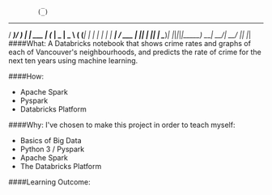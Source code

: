             _                                  
            (_)                                 
  ____  ____ _ ____  _____    _____ ____  ____  
 / ___)/ ___) |    \| ___ |  (____ |  _ \|  _ \ 
( (___| |   | | | | | ____|  / ___ | |_| | |_| |
 \____)_|   |_|_|_|_|_____)  \_____|  __/|  __/ 
                                   |_|   |_|   
####What:
A Databricks notebook that shows crime rates and graphs of each of Vancouver's neighbourhoods,
and predicts the rate of crime for the next ten years using machine learning.

####How:
- Apache Spark
- Pyspark
- Databricks Platform

####Why:
I've chosen to make this project in order to teach myself:
- Basics of Big Data
- Python 3 / Pyspark
- Apache Spark
- The Databricks Platform

####Learning Outcome:
